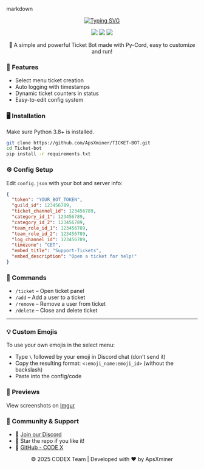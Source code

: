 

markdown
<p align="center"><a href="https://git.io/typing-svg"><img src="https://readme-typing-svg.demolab.com?font=Fira+Code&size=24&duration=4000&pause=1000&color=F70000&width=435&lines=CODEX+TICKET+BOT+USING+PY-CORD" alt="Typing SVG" /></a></p>

<p align="center">
<a href="https://github.com/ApsXminer/TICKET-BOT"><img src="https://img.shields.io/github/stars/ApsXminer/TICKET-BOT?colorA=24292f&colorB=f85149&style=for-the-badge"></a>
<a href="https://github.com/ApsXminer/TICKET-BOT/archive/refs/heads/main.zip"><img src="https://custom-icon-badges.demolab.com/badge/-Download-F25278?style=for-the-badge&logo=download&logoColor=white"></a>
<a href="https://discord.gg/3xzPkYHd9U" target="blank"><img src="https://img.shields.io/discord/123456789012345678?label=Join%20CodeX%20Community&logo=discord&style=for-the-badge"></a>
</p>

<p align="center">🚀 A simple and powerful Ticket Bot made with Py-Cord, easy to customize and run!</p>



### 🔧 Features
- Select menu ticket creation
- Auto logging with timestamps
- Dynamic ticket counters in status
- Easy-to-edit config system



### 🖥️ Installation

Make sure Python 3.8+ is installed.

```bash
git clone https://github.com/ApsXminer/TICKET-BOT.git
cd Ticket-bot
pip install -r requirements.txt
```



### ⚙️ Config Setup

Edit `config.json` with your bot and server info:

```json
{
  "token": "YOUR_BOT_TOKEN",
  "guild_id": 123456789,
  "ticket_channel_id": 123456789,
  "category_id_1": 123456789,
  "category_id_2": 123456789,
  "team_role_id_1": 123456789,
  "team_role_id_2": 123456789,
  "log_channel_id": 123456789,
  "timezone": "CET",
  "embed_title": "Support-Tickets",
  "embed_description": "Open a ticket for help!"
}
```



### 💬 Commands

- `/ticket` – Open ticket panel
- `/add` – Add a user to a ticket
- `/remove` – Remove a user from ticket
- `/delete` – Close and delete ticket

---

### 💡 Custom Emojis

To use your own emojis in the select menu:
- Type `\` followed by your emoji in Discord chat (don’t send it)
- Copy the resulting format: `<:emoji_name:emoji_id>` (without the backslash)
- Paste into the config/code



### 🎯 Previews
View screenshots on [Imgur](https://imgur.com/a/Z3wAn4c)



### 👥 Community & Support

- 💬 [Join our Discord](https://discord.gg/3xzPkYHd9U)
- 🌟 Star the repo if you like it!
- 🔗 [GitHub - CODE X](https://github.com/ApsXminer)



<p align="center">&copy; 2025 CODEX Team | Developed with ❤️ by ApsXminer</p>


